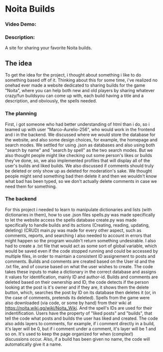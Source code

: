 # Noita Builds
### Video Demo:
### Description:
A site for sharing your favorite Noita builds.
## The idea
To get the idea for the project, i thought about something i like to do something based off of it. Thinking about this for some time, i've realized no onehad ever made a website dedicated to sharing builds for the game "Noita", where you can help both new and old players by sharing whatever crazy/fun buildsyou can come up with, each build having a title and a description, and obviously, the spells needed.

### The planning
First, i got someone who had better understanding of html than i do, so i teamed up with user "Marco-Aurelio-256", who would work in the frontend and i in the backend. We discussed where we would store the database for the website, and also some design choices, for example, the homepage and search modes. We settled for using .json as databases and also using both "search by name" and "search by spell" as the two search modes. But we also thought people might like checking out some person's likes or builds they've done, so, we also implemented profiles that will display all of the user's builds and liked builds.
We also discussed if comments should truly be deleted or only show up as deleted for moderation's sake. We thought people might send something bad then delete it and then we wouldn't know what bad has been typed, so we don't actually delete comments in case we need them for something.

### The backend
For this project i needed to learn to manipulate dictionaries and lists (with dictionaries in them), how to use .json files
spells.py was made specifically to let the website access the spells database
create.py was made specifically to handle builds and its actions (Creating, reading, updating, deleting) (CRUD)
main.py was made for every other aspect, such as comments, reports, and searching
I also needed to account in errors that might happen so the program wouldn't return something undesirable. I also had to create a .txt file that would act as some sort of global variable, which would be saved even if the code stopped running and could be accessed by multiple files, in order to maintain a consistent ID assignement to posts and comments.
Builds and comments are created based on the User id and the .txt file, and of course based on what the user wishes to create. The code takes these inputs to make a dictionary in the correct database and assigns it values for identification, mainly ID and author-id.
Builds and comments are deleted based on their ownership and ID, the code detects if the person looking at the post is it's owner and if they are, it shows them the delete button, which, searches the post by ID on its database then deletes it (or, in the case of comments, pretends its deleted).
Spells from the game were also downloaded (via code, or some by hand) from their wiki at https://noita.wiki.gg/wiki/Noita_Wiki. And the spell's IDs are used for their indentification.
Users have the property of "liked posts" and "builds", that tell the code what posts and builds the user has liked and created.
The code also adds layers to comments, for example, if i comment directly in a build, it's layer will be 0, but if i comment under a comment, it's layer will be 1 and so on. It's used to keep the page organized for when (complex!) discussions occur.
Also, if a build has been given no name, the code will automatically give it a name.